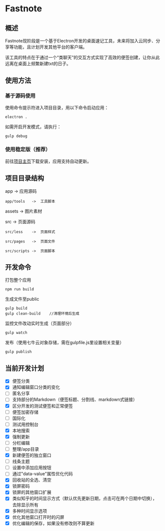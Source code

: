 # Fastnote

## 概述

Fastnote现阶段是一个基于Electron开发的桌面速记工具，未来将加入云同步、分享等功能，且计划开发其他平台的客户端。

该工具的特点在于通过一个“类聊天”的交互方式实现了高效的便签创建，让你从此远离在桌面上频繁新建txt的日子。

## 使用方法

### 基于源码使用

使用命令提示符进入项目目录，用以下命令启动应用：

```
electron .
```

如需开启开发模式，请执行：

```javascript
gulp debug
```

### 使用稳定版（推荐）

前往[项目主页](https://note.pwp.app)下载安装，应用支持自动更新。

## 项目目录结构

app     ->  应用源码

    app/tools   ->  工具脚本

assets  ->  图片素材

src     ->  页面源码

    src/less    ->  页面样式

    src/pages   ->  页面文件

    src/scripts ->  页面脚本

## 开发命令

打包整个应用

```
npm run build
```

生成文件至public

```
gulp build
gulp clean-build    //清理环境后生成
```

监控文件改动实时生成（页面部分）

```
gulp watch
```

发布（使用七牛云对象存储，需在gulpfile.js里设置相关变量）
```
gulp publish
```

## 当前开发计划

- [x] 便签分类
- [x] 通知编辑窗口分类的变化
- [ ] 匿名分享
- [ ] 支持部分的Markdown（便签标题、分割线、markdown式链接）
- [x] 区分开发的测试便签和正常便签
- [ ] 便签加密存储
- [ ] 国际化
- [ ] 测试用控制台
- [x] 本地搜索
- [x] 强制更新
- [ ] 分栏编辑
- [ ] 整理/app目录
- [x] 新建便签的独立窗口
- [ ] 线条主题
- [ ] 设置中添加应用按钮
- [ ] 通过"data-value"属性优化代码
- [x] 回收站的全选、清空
- [x] 锁屏密码
- [x] 锁屏的其他窗口扩展
- [x] 类似知乎的时间显示方式（默认优先更新日期，点击可在两个日期中切换），去除显示所有
- [x] 多种时间显示选项
- [x] 优化其他窗口打开时的闪屏
- [x] 优化编辑的保存，如果没有修改则不算更新